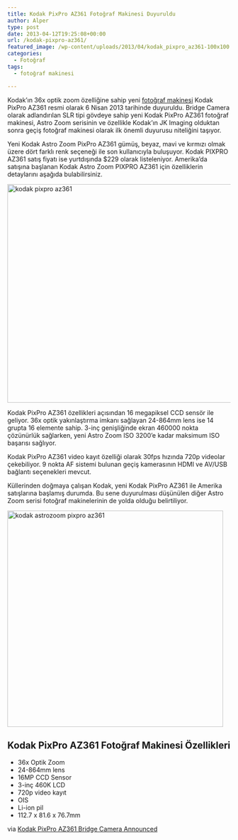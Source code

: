 ```yaml
---
title: Kodak PixPro AZ361 Fotoğraf Makinesi Duyuruldu
author: Alper
type: post
date: 2013-04-12T19:25:08+00:00
url: /kodak-pixpro-az361/
featured_image: /wp-content/uploads/2013/04/kodak_pixpro_az361-100x100.jpg
categories:
  - Fotoğraf
tags:
  - fotoğraf makinesi

---
```

Kodak&#8217;ın 36x optik zoom özelliğine sahip yeni [fotoğraf makinesi][1] Kodak PixPro AZ361 resmi olarak 6 Nisan 2013 tarihinde duyuruldu. Bridge Camera olarak adlandırılan SLR tipi gövdeye sahip yeni Kodak PixPro AZ361 fotoğraf makinesi, Astro Zoom serisinin ve özellikle Kodak&#8217;ın JK Imaging olduktan sonra geçiş fotoğraf makinesi olarak ilk önemli duyurusu niteliğini taşıyor.

Yeni Kodak Astro Zoom PixPro AZ361 gümüş, beyaz, mavi ve kırmızı olmak üzere dört farklı renk seçeneği ile son kullanıcıyla buluşuyor. Kodak PIXPRO AZ361 satış fiyatı ise yurtdışında $229 olarak listeleniyor. Amerika&#8217;da satışına başlanan Kodak Astro Zoom PIXPRO AZ361 için özelliklerin detaylarını aşağıda bulabilirsiniz.

[<img class="alignnone size-full wp-image-14854" alt="kodak pixpro az361" src="https://www.murekkep.org/wp-content/uploads/2013/04/kodak_pixpro_az361.jpg" width="600" height="492" srcset="https://www.murekkep.org/wp-content/uploads/2013/04/kodak_pixpro_az361.jpg 600w, https://www.murekkep.org/wp-content/uploads/2013/04/kodak_pixpro_az361-400x328.jpg 400w, https://www.murekkep.org/wp-content/uploads/2013/04/kodak_pixpro_az361-50x41.jpg 50w, https://www.murekkep.org/wp-content/uploads/2013/04/kodak_pixpro_az361-121x100.jpg 121w, https://www.murekkep.org/wp-content/uploads/2013/04/kodak_pixpro_az361-243x200.jpg 243w" sizes="(max-width: 600px) 100vw, 600px" />][2]

Kodak PixPro AZ361 özellikleri açısından 16 megapiksel CCD sensör ile geliyor. 36x optik yakınlaştırma imkanı sağlayan 24-864mm lens ise 14 grupta 16 elemente sahip. 3-inç genişliğinde ekran 460000 nokta çözünürlük sağlarken, yeni Astro Zoom ISO 3200&#8217;e kadar maksimum ISO başarısı sağlıyor.

Kodak PixPro AZ361 video kayıt özelliği olarak 30fps hızında 720p videolar çekebiliyor. 9 nokta AF sistemi bulunan geçiş kamerasının HDMI ve AV/USB bağlantı seçenekleri mevcut.

Küllerinden doğmaya çalışan Kodak, yeni Kodak PixPro AZ361 ile Amerika satışlarına başlamış durumda. Bu sene duyurulması düşünülen diğer Astro Zoom serisi fotoğraf makinelerinin de yolda olduğu belirtiliyor.

[<img class="alignnone size-full wp-image-14855" alt="kodak astrozoom pixpro az361" src="https://www.murekkep.org/wp-content/uploads/2013/04/kodak_pixpro_az361_color.jpg" width="487" height="487" srcset="https://www.murekkep.org/wp-content/uploads/2013/04/kodak_pixpro_az361_color.jpg 487w, https://www.murekkep.org/wp-content/uploads/2013/04/kodak_pixpro_az361_color-150x150.jpg 150w, https://www.murekkep.org/wp-content/uploads/2013/04/kodak_pixpro_az361_color-250x250.jpg 250w, https://www.murekkep.org/wp-content/uploads/2013/04/kodak_pixpro_az361_color-400x400.jpg 400w, https://www.murekkep.org/wp-content/uploads/2013/04/kodak_pixpro_az361_color-100x100.jpg 100w, https://www.murekkep.org/wp-content/uploads/2013/04/kodak_pixpro_az361_color-50x50.jpg 50w, https://www.murekkep.org/wp-content/uploads/2013/04/kodak_pixpro_az361_color-200x200.jpg 200w" sizes="(max-width: 487px) 100vw, 487px" />][3]

## Kodak PixPro AZ361 Fotoğraf Makinesi Özellikleri

  * 36x Optik Zoom
  * 24-864mm lens
  * 16MP CCD Sensor
  * 3-inç 460K LCD
  * 720p video kayıt
  * OIS
  * Li-ion pil
  * 112.7 x 81.6 x 76.7mm

via <a title="Kodak PixPro AZ361" href="https://www.dailycameranews.com/2013/04/kodak-pixpro-az361-bridge-camera/" rel="external dofollow">Kodak PixPro AZ361 Bridge Camera Announced</a>

 [1]: https://www.murekkep.org/kamera/ "fotoğraf makinesi"
 [2]: https://www.murekkep.org/wp-content/uploads/2013/04/kodak_pixpro_az361.jpg
 [3]: https://www.murekkep.org/wp-content/uploads/2013/04/kodak_pixpro_az361_color.jpg